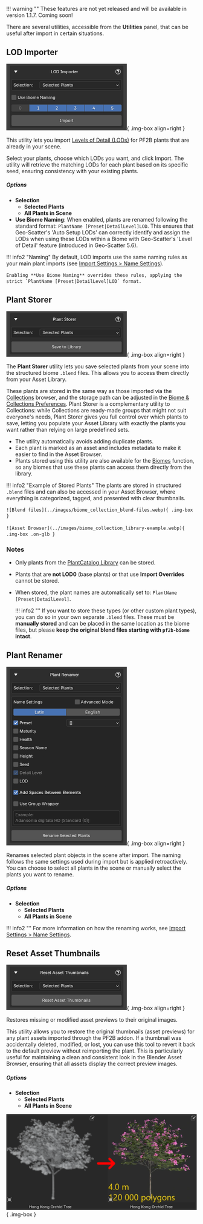 !!! warning ""
    These features are not yet released and will be available in version 1.1.7. Coming soon!

There are several utilities, accessible from the **Utilities** panel, that can be useful after import in certain situations.


## LOD Importer

![LOD Importer](../images/utility_lod-importer.webp){ .img-box align=right }

This utility lets you import [Levels of Detail (LODs)](browse_via_blender.md#lods) for PF2B plants that are already in your scene.

Select your plants, choose which LODs you want, and click Import. The utility will retrieve the matching LODs for each plant based on its specific seed, ensuring consistency with your existing plants.

<h5>Options</h5>

- **Selection**
    - **Selected Plants**
    - **All Plants in Scene**
- **Use Biome Naming**: When enabled, plants are renamed following the standard format: `PlantName [Preset|DetailLevel]LOD`. This ensures that Geo-Scatter's 'Auto Setup LODs' can correctly identify and assign the LODs when using these LODs within a Biome with Geo-Scatter's 'Level of Detail' feature (introduced in Geo-Scatter 5.6).


!!! info2 "Naming"
    By default, LOD imports use the same naming rules as your main plant imports (see [Import Settings > Name Settings](import_settings.md#name-settings)).

    Enabling **Use Biome Naming** overrides these rules, applying the strict `PlantName [Preset|DetailLevel]LOD` format.



## Plant Storer

![Plant Storer](../images/utility_plant-storer.webp){ .img-box align=right }

The **Plant Storer** utility lets you save selected plants from your scene into the structured biome `.blend` files. This allows you to access them directly from your Asset Library.

These plants are stored in the same way as those imported via the [Collections](collections.md) browser, and the storage path can be adjusted in the [Biome & Collections Preferences](../preferences/plant_library.md#blend-storage). Plant Storer is a complementary utility to Collections: while Collections are ready-made groups that might not suit everyone's needs, Plant Storer gives you full control over which plants to save, letting you populate your Asset Library with exactly the plants you want rather than relying on large predefined sets.

- The utility automatically avoids adding duplicate plants.
- Each plant is marked as an asset and includes metadata to make it easier to find in the Asset Browser.
- Plants stored using this utility are also available for the [Biomes](biomes.md) function, so any biomes that use these plants can access them directly from the library.

!!! info2 "Example of Stored Plants"
    The plants are stored in structured `.blend` files and can also be accessed in your Asset Browser, where everything is categorized, tagged, and presented with clear thumbnails.

    ![Blend files](../images/biome_collection_blend-files.webp){ .img-box }

    ![Asset Browser](../images/biome_collection_library-example.webp){ .img-box .on-glb }

### Notes

- Only plants from the [PlantCatalog Library](../plants.md#plantcatalog-library) can be stored.
- Plants that are **not LOD0** (base plants) or that use **Import Overrides** cannot be stored.
- When stored, the plant names are automatically set to: `PlantName [Preset|DetailLevel]`.

    !!! info2 ""
        If you want to store these types (or other custom plant types), you can do so in your own separate `.blend` files. These must be **manually stored** and can be placed in the same location as the biome files, but please **keep the original blend files starting with `pf2b-biome` intact**.



## Plant Renamer

![Plant Renamer](../images/utility_plant-renamer.webp){ .img-box align=right }

Renames selected plant objects in the scene after import. The naming follows the same settings used during import but is applied retroactively. You can choose to select all plants in the scene or manually select the plants you want to rename.

<h5>Options</h5>

- **Selection**
    - **Selected Plants**
    - **All Plants in Scene**

!!! info2 ""
    For more information on how the renaming works, see [Import Settings > Name Settings](import_settings.md#name-settings).

<div style="clear:both"></div>



## Reset Asset Thumbnails

![Reset Asset Thumbnails](../images/utility_reset-asset-thumbnail.webp){ .img-box align=right }

Restores missing or modified asset previews to their original images.

This utility allows you to restore the original thumbnails (asset previews) for any plant assets imported through the PF2B addon. If a thumbnail was accidentally deleted, modified, or lost, you can use this tool to revert it back to the default preview without reimporting the plant. This is particularly useful for maintaining a clean and consistent look in the Blender Asset Browser, ensuring that all assets display the correct preview images.

<h5>Options</h5>

- **Selection**
    - **Selected Plants**
    - **All Plants in Scene**

![Reset Asset Thumbnails](../images/utility_reset-asset-thumbnail_example.webp){ .img-box }